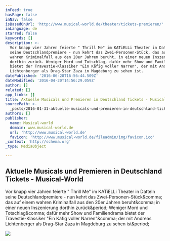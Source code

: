 ```yaml
---
inFeed: true
hasPage: false
inNav: false
isBasedOnUrl: 'http://www.musical-world.de/theater/tickets-premieren/'
inLanguage: de
starred: false
keywords: []
description: >-
  Vor knapp vier Jahren feierte " Thrill Me" im KATiELLi Theater in Datteln
  seine Deutschlandpremiere - nun kehrt das Zwei-Personen-Stück, das auf einem
  wahren Kriminalfall aus den 20er Jahren beruht, in einer neuen Inszenierung
  dorthin zurück. Weniger Mord und Totschlag, dafür mehr Show und Familiendrama
  bietet der Travestie-Klassiker "Ein Käfig voller Narren", der mit Andreas
  Lichtenberger als Drag-Star Zaza in Magdeburg zu sehen ist.
datePublished: '2016-06-28T16:56:44.509Z'
dateModified: '2016-04-20T14:56:29.059Z'
author: []
related: []
app_links: []
title: Aktuelle Musicals und Premieren in Deutschland Tickets - Musical-World
sourcePath: >-
  _posts/2016-01-31-aktuelle-musicals-und-premieren-in-deutschland-tickets-mus.md
authors: []
publisher:
  name: Musical-world
  domain: www.musical-world.de
  url: 'http://www.musical-world.de'
  favicon: 'http://www.musical-world.de/fileadmin/img/favicon.ico'
_context: 'http://schema.org'
_type: MediaObject

---
```

<article style=""><h1>Aktuelle Musicals und Premieren in Deutschland Tickets - Musical-World</h1><p>Vor knapp vier Jahren feierte " Thrill Me" im KATiELLi Theater in Datteln seine Deutschlandpremiere - nun kehrt das Zwei-Personen-Stück&amp;comma; das auf einem wahren Kriminalfall aus den 20er Jahren beruht&amp;comma; in einer neuen Inszenierung dorthin zurück&amp;period; Weniger Mord und Totschlag&amp;comma; dafür mehr Show und Familiendrama bietet der Travestie-Klassiker "Ein Käfig voller Narren"&amp;comma; der mit Andreas Lichtenberger als Drag-Star Zaza in Magdeburg zu sehen ist&amp;period;</p><img src="http://www.musical-world.de/typo3temp/pics/ThrillMeDatteln_9ccf2d1a64.jpg" /></article>